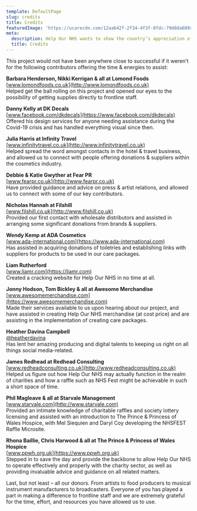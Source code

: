 ```yaml
---
template: DefaultPage
slug: credits
title: Credits
featuredImage: 'https://ucarecdn.com/12aa642f-2f34-4f3f-8fdc-79d8da689c91/'
meta:
  description: Help Our NHS wants to show the country’s appreciation of frontline NHS staff by providing them with sustenance & supplies while they work tirelessly on our behalf via a combination of fundraising and donations.
  title: Credits
---
```

This project would not have been anywhere close to successful if it weren’t for the following contributors offering the time & energies to assist:

**Barbara Henderson, Nikki Kerrigan & all at Lomond Foods**\
[www.lomondfoods.co.uk](http://www.lomondfoods.co.uk)  
Helped get the ball rolling on this project and opened our eyes to the possibility of getting supplies directly to frontline staff.

**Danny Kelly at DK Decals**\
[www.facebook.com/dkdecals](https://www.facebook.com/dkdecals)  
Offered his design services for anyone needing assistance during the Covid-19 crisis and has handled everything visual since then.

**Julia Harris at Infinity Travel**\
[www.infinitytravel.co.uk](http://www.infinitytravel.co.uk)  
Helped spread the word amongst contacts in the hotel & travel business, and allowed us to connect with people offering donations & suppliers within the cosmetics industry.

**Debbie & Katie Gwyther at Fear PR**\
[www.fearpr.co.uk](http://www.fearpr.co.uk)  
Have provided guidance and advice on press & artist relations, and allowed us to connect with some of our key contributors.

**Nicholas Hannah at Filshill**\
[www.filshill.co.uk](http://www.filshill.co.uk)  
Provided our first contact with wholesale distributors and assisted in arranging some significant donations from brands & suppliers. 

**Wendy Kemp at ADA Cosmetics**\
[www.ada-international.com](https://www.ada-international.com)  
Has assisted in acquiring donations of toiletries and establishing links with suppliers for products to be used in our care packages.

**Liam Rutherford**\
[www.liamr.com](https://liamr.com)  
Created a cracking website for Help Our NHS in no time at all.

**Jonny Hodson, Tom Bickley & all at Awesome Merchandise**\
[www.awesomemerchandise.com](https://www.awesomemerchandise.com)  
Made their services available to us upon hearing about our project, and have assisted in creating Help Our NHS merchandise (at cost price) and are assisting in the implementation of creating care packages.

**Heather Davina Campbell**\
[@heatherdavina](https://twitter.com/heatherdavina)  
Has lent her amazing producing and digital talents to keeping us right on all things social media-related.

**James Redhead at Redhead Consulting**\
[www.redheadconsulting.co.uk](http://www.redheadconsulting.co.uk)  
Helped us figure out how Help Our NHS may actually function in the realm of charities and how a raffle such as NHS Fest might be achievable in such a short space of time.

**Phil Magleave & all at Starvale Management**\
[www.starvale.com](http://www.starvale.com)  
Provided an intimate knowledge of charitable raffles and society lottery licensing and assisted with an introduction to The Prince & Princess of Wales Hospice, with Mel Siequien and Daryl Coy developing the NHSFEST Raffle Microsite.

**Rhona Baillie, Chris Harwood & all at The Prince & Princess of Wales Hospice**\
[www.ppwh.org.uk](https://www.ppwh.org.uk)  
Stepped in to save the day and provide the backbone to allow Help Our NHS to operate effectively and properly with the charity sector, as well as providing invaluable advice and guidance on all related matters.

Last, but not least – all our donors. From artists to food producers to musical instrument manufacturers to broadcasters. Everyone of you has played a part in making a difference to frontline staff and we are extremely grateful for the time, effort, and resources you have allowed us to use.
